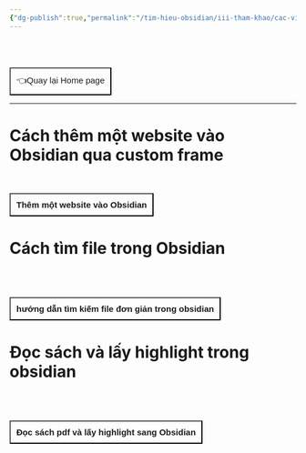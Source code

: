 ```yaml
---
{"dg-publish":true,"permalink":"/tim-hieu-obsidian/iii-tham-khao/cac-video/","dgPassFrontmatter":true,"noteIcon":"1","created":"","updated":""}
---
```


<div style="display: flex; justify-content: left; cursor: pointer;"> <a href="obsidian://open?vault=Kh%C3%B3a%20h%E1%BB%8Dc%20Obsidian_2023&file=CONTENTS%2FHOME%20PAGE" target="_blank"> <button style=" font-size: 15px; padding: 10px; height: fit-content; margin-top: 50px; background: var(--text-accent); font-weight: 200; color: var(--text-on-accent); "> 👈Quay lại Home page </button> </a> </div>

---
# Cách thêm một website vào Obsidian qua custom frame<div style="display: flex; justify-content: left; cursor: pointer;"> <a href="https://www.youtube.com/watch?v=VseIrF_DVUA" target="_blank"> <button style=" font-size: 15px; padding: 10px; height: fit-content; margin-top: 50px; background: var(--text-accent); font-weight: 600; color: var(--text-on-accent); ">Thêm một website vào Obsidian </button> </a> </div>


# Cách tìm file trong Obsidian
<div style="display: flex; justify-content: left; cursor: pointer;"> <a href="https://youtu.be/92BVt6zpTD4" target="_blank"> <button style=" font-size: 15px; padding: 10px; height: fit-content; margin-top: 50px; background: var(--text-accent); font-weight: 600; color: var(--text-on-accent); ">hướng dẫn tìm kiếm file đơn giản trong obsidian </button> </a> </div>

# Đọc sách và lấy highlight trong obsidian
<div style="display: flex; justify-content: left; cursor: pointer;"> <a href="https://www.youtube.com/watch?v=CxIlOR5KMNs" target="_blank"> <button style=" font-size: 15px; padding: 10px; height: fit-content; margin-top: 50px; background: var(--text-accent); font-weight: 600; color: var(--text-on-accent); ">Đọc sách pdf và lấy highlight sang Obsidian </button> </a> </div>

